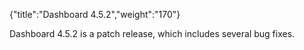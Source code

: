 {"title":"Dashboard 4.5.2","weight":"170"}

Dashboard 4.5.2 is a patch release, which includes several bug fixes.
